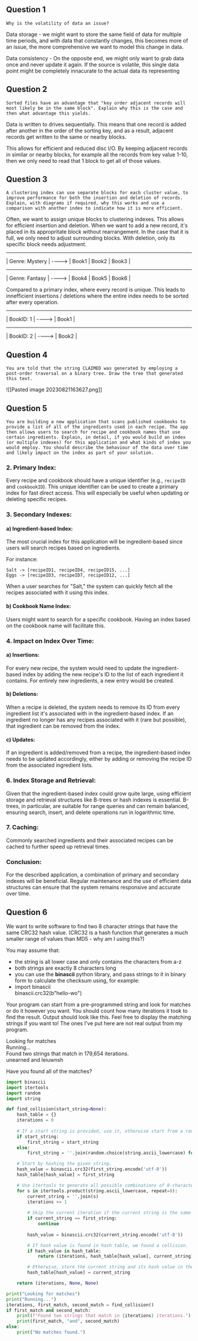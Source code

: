 ## Question 1

```
Why is the volatility of data an issue?
```

Data storage - we might want to store the same field of data for multiple time periods, and with data that constantly changes, this becomes more of an issue, the more comprehensive we want to model this change in data.

Data consistency - On the opposite end, we might only want to grab data once and never update it again. If the source is volatile, this single data point might be completely innacurate to the actual data its representing

## Question 2

```
Sorted files have an advantage that "key order adjacent records will most likely be in the same block". Explain why this is the case and then what advantage this yields.
```


Data is written to drives sequentially. This means that one record is added after another in the order of the sorting key, and as a result, adjacent records get written to the same or nearby blocks. 

This allows for efficient and reduced disc I/O. By keeping adjacent records in similar or nearby blocks, for example all the records from key value 1-10, then we only need to read that 1 block to get all of those values. 


## Question 3 

```
A clustering index can use separate blocks for each cluster value, to improve performance for both the insertion and deletion of records. Explain, with diagrams if required, why this works and use a comparison with another index to indicate how it is more efficient.
```

Often, we want to assign unique blocks to clustering indexes. This allows for efficient insertion and deletion. When we want to add a new record, it's placed in its appropritate block without rearrangement. In the case that it is full, we only need to adjust surrounding blocks. With deletion, only its specific block needs adjustment. 

-------------------------       -------------------------
|  Genre: Mystery    |  ---->  | Book1 | Book2 | Book3 |
-------------------------       -------------------------
|  Genre: Fantasy    |  ---->  | Book4 | Book5 | Book6 |

Compared to a primary index, where every record is unique. This leads to innefficient insertions / deletions where the entire index needs to be sorted after every operation. 

-------------------------       -------------------------
|  BookID: 1         |  ---->  | Book1 |
-------------------------       -------------------------
|  BookID: 2         |  ---->  | Book2 |


## Question 4 

```
You are told that the string CLAIMED was generated by employing a post-order traversal on a binary tree. Draw the tree that generated this text.
```

![[Pasted image 20230821163627.png]]

## Question 5

```
You are building a new application that scans published cookbooks to provide a list of all of the ingredients used in each recipe. The app then allows users to search for recipe and cookbook names that use certain ingredients. Explain, in detail, if you would build an index (or multiple indexes) for this application and what kinds of index you would employ. You should describe the behaviour of the data over time and likely impact on the index as part of your solution.
```
### 2. Primary Index:
Every recipe and cookbook should have a unique identifier (e.g., `recipeID` and `cookbookID`). This unique identifier can be used to create a primary index for fast direct access. This will especially be useful when updating or deleting specific recipes.

### 3. Secondary Indexes:

#### a) Ingredient-based Index:
The most crucial index for this application will be ingredient-based since users will search recipes based on ingredients.

For instance:
```
Salt -> [recipeID1, recipeID4, recipeID15, ...]
Eggs -> [recipeID3, recipeID7, recipeID12, ...]
```

When a user searches for "Salt," the system can quickly fetch all the recipes associated with it using this index.

#### b) Cookbook Name Index:
Users might want to search for a specific cookbook. Having an index based on the cookbook name will facilitate this.

### 4. Impact on Index Over Time:

#### a) Insertions:
For every new recipe, the system would need to update the ingredient-based index by adding the new recipe's ID to the list of each ingredient it contains. For entirely new ingredients, a new entry would be created.

#### b) Deletions:
When a recipe is deleted, the system needs to remove its ID from every ingredient list it's associated with in the ingredient-based index. If an ingredient no longer has any recipes associated with it (rare but possible), that ingredient can be removed from the index.

#### c) Updates:
If an ingredient is added/removed from a recipe, the ingredient-based index needs to be updated accordingly, either by adding or removing the recipe ID from the associated ingredient lists.

### 6. Index Storage and Retrieval:
Given that the ingredient-based index could grow quite large, using efficient storage and retrieval structures like B-trees or hash indexes is essential. B-trees, in particular, are suitable for range queries and can remain balanced, ensuring search, insert, and delete operations run in logarithmic time.

### 7. Caching:
Commonly searched ingredients and their associated recipes can be cached to further speed up retrieval times.

### Conclusion:
For the described application, a combination of primary and secondary indexes will be beneficial. Regular maintenance and the use of efficient data structures can ensure that the system remains responsive and accurate over time.

## Question 6

We want to write software to find two 8 character strings that have the same CRC32 hash value. (CRC32 is a hash function that generates a much smaller range of values than MD5 - why am I using this?) 

You may assume that:

- the string is all lower case and only contains the characters from a-z
- both strings are exactly 8 characters long
- you can use the **binascii** python library, and pass strings to it in binary form to calculate the checksum using, for example:
- import binascii  
    binascii.crc32(b"hello-wo")
    

Your program can start from a pre-programmed string and look for matches or do it however you want. You should count how many iterations it took to find the result. Output should look like this. Feel free to display the matching strings if you want to! The ones I've put here are not real output from my program.

Looking for matches  
Running...  
Found two strings that match in 179,654 iterations.  
unearned and leiuwnsh 

Have you found all of the matches?

```python
import binascii
import itertools
import random
import string

def find_collision(start_string=None):
    hash_table = {}
    iterations = 0
    
    # If a start string is provided, use it, otherwise start from a random string.
    if start_string:
        first_string = start_string
    else:
        first_string = ''.join(random.choice(string.ascii_lowercase) for _ in range(8))

    # Start by hashing the given string.
    hash_value = binascii.crc32(first_string.encode('utf-8'))
    hash_table[hash_value] = first_string

    # Use itertools to generate all possible combinations of 8-character strings.
    for s in itertools.product(string.ascii_lowercase, repeat=8):
        current_string = ''.join(s)
        iterations += 1
        
        # Skip the current iteration if the current string is the same as the start string.
        if current_string == first_string:
            continue
        
        hash_value = binascii.crc32(current_string.encode('utf-8'))

        # If hash value is found in hash table, we found a collision.
        if hash_value in hash_table:
            return (iterations, hash_table[hash_value], current_string)

        # Otherwise, store the current string and its hash value in the hash table.
        hash_table[hash_value] = current_string

    return (iterations, None, None)

print("Looking for matches")
print("Running...")
iterations, first_match, second_match = find_collision()
if first_match and second_match:
    print(f"Found two strings that match in {iterations} iterations.")
    print(first_match, "and", second_match)
else:
    print("No matches found.")
```